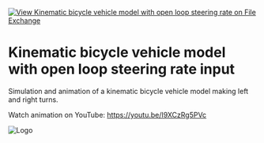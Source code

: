 [![View Kinematic bicycle vehicle model with open loop steering rate on File Exchange](https://www.mathworks.com/matlabcentral/images/matlab-file-exchange.svg)](https://www.mathworks.com/matlabcentral/fileexchange/91910-kinematic-bicycle-vehicle-model-with-open-loop-steering-rate)
# Kinematic bicycle vehicle model with open loop steering rate input
Simulation and animation of a kinematic bicycle vehicle model making left and right turns.

Watch animation on YouTube: https://youtu.be/I9XCzRg5PVc

![Logo](https://www.mathworks.com/matlabcentral/mlc-downloads/downloads/dfa8f53a-e319-4e0c-a8ba-8564f39e578d/ac333010-0ee0-4475-b447-e1b474de8377/images/1620485038.png)
